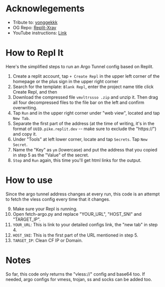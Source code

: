 # Acknowlegements
* Tribute to: [yonggekkk](https://github.com/yonggekkk)
* OG Repo: [Replit-Xray](https://github.com/yonggekkk/Replit-Xray/tree/main)
* YouTube instructions: [Link](https://www.youtube.com/watch?v=p1G_yLCcIq0)

# How to Repl It
Here's the simplified steps to run an Argo Tunnel config based on Replit.

1. Create a replit account, tap `+ Create Repl` in the upper left corner of the homepage or the plus sign in the upper right corner
2. Search for the template: `Blank Repl`, enter the project name title click Create Repl, and then
3. Download the compressed file `vmvltrssso .zip` and unzip it. Then drag all four decompressed files to the file bar on the left and confirm overwriting.
4. Tap `Run` and in the upper right corner under "web view", located and tap `New Tab`.
5. Separate the first part of the address (at the time of writing, it's in the format of `UUID.pike.replit.dev` -- make sure to exclude the "https://") and copy it.
6. Under "Tools" at left lower corner, locate and tap `Secrets`. Tap `New Secret`.
7. Name the "Key" as `ym` (lowercase) and put the address that you copied in step 5 as the "Value" of the secret.
8. `Stop` and `Run` again, this time you'll get html links for the output.

# How to use
Since the argo tunnel address changes at every run, this code is an attempt to fetch the vless config every time that it changes.

9. Make sure your Repl is running.
10. Open fetch-argo.py and replace "YOUR_URL", "HOST_SNI" and "TARGET_IP".
11. `YOUR_URL`: This is link to your detailed configs link, the "new tab" in step 4.
12. `HOST_SNI`: This is the first part of the URL mentioned in step 5.
13. `TARGET_IP`: Clean CF IP or Domain.

# Notes
So far, this code only returns the "vless://" config and base64 too. If needed, argo configs for vmess, trojan, ss and socks can be added too.
